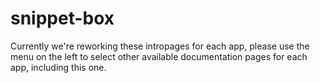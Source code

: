 # snippet-box

Currently we're reworking these intropages for each app, please use the menu on the left to select other available documentation pages for each app, including this one.
